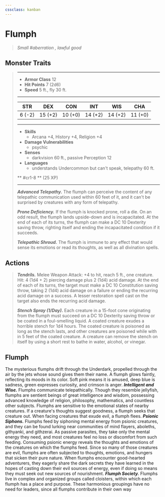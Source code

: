 ```yaml
---
cssclass: kanban
---
```


# Flumph
>*Small #aberration , lawful good*
## Monster Traits
>___
>- **Armor Class** 12
>- **Hit Points** 7 (2d6)
>- **Speed** 5 ft., fly 30 ft.
>___
>|STR|DEX|CON|INT|WIS|CHA|
>|:---:|:---:|:---:|:---:|:---:|:---:|
>|6 (-2)|15 (+2)|10 (+0)|14 (+2)|14 (+2)|11 (+0)|
>___
>- **Skills**
>	 - Arcana +4, History +4, Religion +4
>- **Damage Vulnerabilities**
>	 - psychic
>- **Senses**
>	 - darkvision 60 ft., passive Perception 12
>- **Languages**
>	 - understands Undercommon but can't speak, telepathy 60 ft.
>
> ** #cr1-8 ** (25 XP)
>___
>***Advanced Telepathy.*** The flumph can perceive the content of any telepathic communication used within 60 feet of it, and it can't be surprised by creatures with any form of telepathy.  
>
>***Prone Deficiency.*** If the flumph is knocked prone, roll a die. On an odd result, the flumph lands upside-down and is incapacitated. At the end of each of its turns, the flumph can make a DC 10 Dexterity saving throw, righting itself and ending the incapacitated condition if it succeeds.  
>
>***Telepathic Shroud.*** The flumph is immune to any effect that would sense its emotions or read its thoughts, as well as all divination spells.  
>
## Actions
>***Tendrils.*** Melee Weapon Attack: +4 to hit, reach 5 ft., one creature. Hit: 4 (1d4 + 2) piercing damage plus 2 (1d4) acid damage. At the end of each of its turns, the target must make a DC 10 Constitution saving throw, taking 2 (1d4) acid damage on a failure or ending the recurring acid damage on a success. A lesser restoration spell cast on the target also ends the recurring acid damage.  
>
>***Stench Spray (1/Day).*** Each creature in a 15-foot cone originating from the flumph must succeed on a DC 10 Dexterity saving throw or be coated in a foul-smelling liquid. A coated creature exudes a horrible stench for 1d4 hours. The coated creature is poisoned as long as the stench lasts, and other creatures are poisoned while with in 5 feet of the coated creature. A creature can remove the stench on itself by using a short rest to bathe in water, alcohol, or vinegar.
## Flumph
The mysterious flumphs drift through the Underdark, propelled through the air by the jets whose sound gives them their name. A flumph glows faintly, reflecting its moods in its color. Soft pink means it is amused, deep blue is sadness, green expresses curiosity, and crimson is anger.
***Intelligent and Wise.*** Flumphs communicate telepathically. Though they resemble jellyfish, flumphs are sentient beings of great intelligence and wisdom, possessing advanced knowledge of religion, philosophy, mathematics, and countless other subjects.
Flumphs are sensitive to the emotional states of nearby creatures. If a creature's thoughts suggest goodness, a flumph seeks that creature out. When facing creatures that exude evil, a flumph flees.
***Psionic Siphons.*** Flumphs feed by siphoning mental energy from psionic creatures, and they can be found lurking near communities of mind flayers, aboleths, githyanki, and githzerai. As passive parasites, they take only the mental energy they need, and most creatures feel no loss or discomfort from such feeding.
Consuming psionic energy reveals the thoughts and emotions of the creatures on which the flumphs feed. Since so many of those creatures are evil, flumphs are often subjected to thoughts, emotions, and hungers that sicken their pure nature. When flumphs encounter good-hearted adventurers, they eagerly share the dark secrets they have learned in the hopes of casting down their evil sources of energy, even if doing so means they must seek out new sources of nourishment.
***Flumph Society.*** Flumphs live in complex and organized groups called cloisters, within which each flumph has a place and purpose. These harmonious groupings have no need for leaders, since all flumphs contribute in their own way